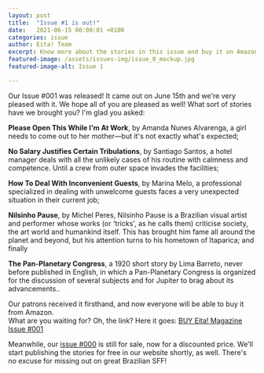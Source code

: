 ```yaml
---
layout: post
title:  "Issue #1 is out!"
date:   2021-06-15 00:00:01 +0100
categories: issue
author: Eita! Team
excerpt: Know more about the stories in this issue and buy it on Amazon! 
featured-image: /assets/issues-img/issue_0_mockup.jpg
featured-image-alt: Issue 1

---
```


Our Issue #001 was released! It came out on June 15th and we're very pleased with it. We hope all of you are pleased as well!
What sort of stories have we brought you? I'm glad you asked:

**Please Open This While I'm At Work**, by Amanda Nunes Alvarenga, a girl needs to come out to her mother—but it's not exactly what's expected;

**No Salary Justifies Certain Tribulations**, by Santiago Santos, a hotel manager deals with all the unlikely cases of his routine with calmness and competence. Until a crew from outer space invades the facilities;

**How To Deal With Inconvenient Guests**, by Marina Melo, a professional specialized in dealing with unwelcome guests faces a very unexpected situation in their current job;

**Nilsinho Pause**, by Michel Peres, Nilsinho Pause is a Brazilian visual artist and performer whose works (or 'tricks', as he calls them) criticise society, the art world and humankind itself. This has brought him fame all around the planet and beyond, but his attention turns to his hometown of Itaparica; and finally

**The Pan-Planetary Congress**, a 1920 short story by Lima Barreto, never before published in English, in which a Pan-Planetary Congress is organized for the discussion of several subjects and for Jupiter to brag about its advancements..

Our patrons received it firsthand, and now everyone will be able to buy it from Amazon.  
What are you waiting for? Oh, the link? Here it goes: <a href="https://www.amazon.com/dp/B096J1FYXK">BUY Eita! Magazine Issue #001</a>  
  
Meanwhile, our <a href="https://amzn.to/3pepXM8">issue #000</a> is still for sale, now for a discounted price. 
We'll start publishing the stories for free in our website shortly, as well. 
There's no excuse for missing out on great Brazilian SFF!
